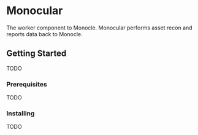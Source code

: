 # Monocular

The worker component to Monocle. Monocular performs asset recon and reports data back to Monocle.

## Getting Started

TODO

### Prerequisites

TODO

### Installing

TODO